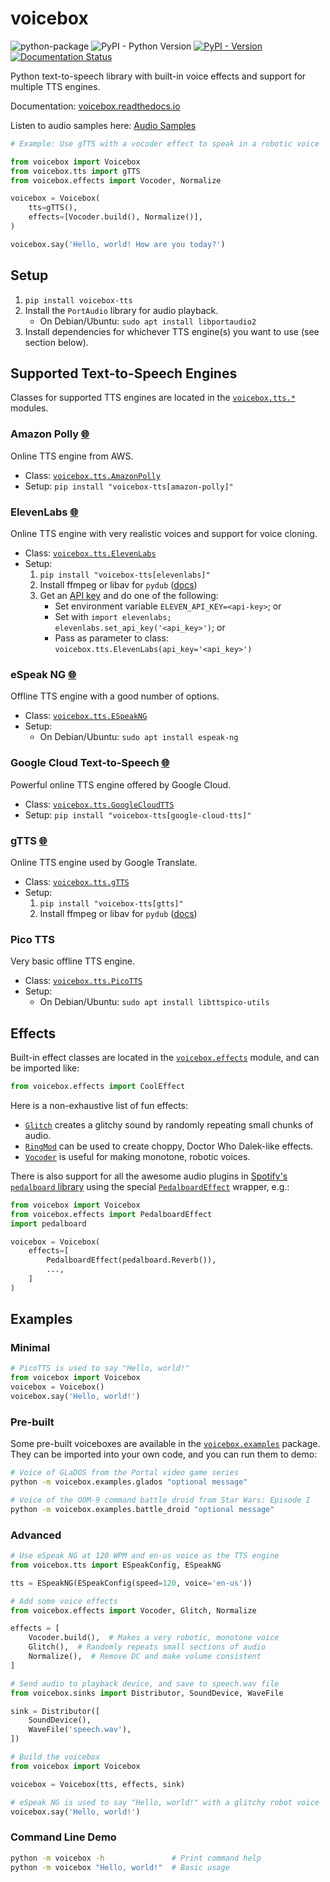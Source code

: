 # voicebox

![python-package](https://github.com/austin-bowen/voicebox/actions/workflows/python-package.yml/badge.svg)
![PyPI - Python Version](https://img.shields.io/pypi/pyversions/voicebox-tts)
[![PyPI - Version](https://img.shields.io/pypi/v/voicebox-tts)](https://pypi.org/project/voicebox-tts/)
[![Documentation Status](https://readthedocs.org/projects/voicebox/badge/?version=latest)](https://voicebox.readthedocs.io/en/latest/?badge=latest)

Python text-to-speech library with built-in voice effects and support for multiple TTS engines.

Documentation: [voicebox.readthedocs.io](https://voicebox.readthedocs.io)

Listen to audio samples here: [Audio Samples](https://austin-bowen.github.io/voicebox/)

```python
# Example: Use gTTS with a vocoder effect to speak in a robotic voice

from voicebox import Voicebox
from voicebox.tts import gTTS
from voicebox.effects import Vocoder, Normalize

voicebox = Voicebox(
    tts=gTTS(),
    effects=[Vocoder.build(), Normalize()],
)

voicebox.say('Hello, world! How are you today?')
```

## Setup

1. `pip install voicebox-tts`
2. Install the `PortAudio` library for audio playback.
   - On Debian/Ubuntu: `sudo apt install libportaudio2`
3. Install dependencies for whichever TTS engine(s) you want to use (see section below).

## Supported Text-to-Speech Engines

Classes for supported TTS engines are located in the
[`voicebox.tts.*`](https://github.com/austin-bowen/voicebox/tree/main/src/voicebox/tts) modules.

### Amazon Polly [🌐](https://aws.amazon.com/polly/)

Online TTS engine from AWS.

- Class: [`voicebox.tts.AmazonPolly`](https://github.com/austin-bowen/voicebox/tree/main/src/voicebox/tts/amazonpolly.py)
- Setup: `pip install "voicebox-tts[amazon-polly]"`

### ElevenLabs [🌐](https://elevenlabs.io/)

Online TTS engine with very realistic voices and support for voice cloning.

- Class: [`voicebox.tts.ElevenLabs`](https://github.com/austin-bowen/voicebox/tree/main/src/voicebox/tts/elevenlabs.py)
- Setup:
  1. `pip install "voicebox-tts[elevenlabs]"`
  2. Install ffmpeg or libav for `pydub` ([docs](https://github.com/jiaaro/pydub#getting-ffmpeg-set-up))
  3. Get an [API key](https://elevenlabs.io/docs/api-reference/authentication)
     and do one of the following:
     - Set environment variable `ELEVEN_API_KEY=<api-key>`; or
     - Set with `import elevenlabs; elevenlabs.set_api_key('<api_key>')`; or
     - Pass as parameter to class: `voicebox.tts.ElevenLabs(api_key='<api_key>')`

### eSpeak NG [🌐](https://github.com/espeak-ng/espeak-ng)

Offline TTS engine with a good number of options.

- Class: [`voicebox.tts.ESpeakNG`](https://github.com/austin-bowen/voicebox/tree/main/src/voicebox/tts/espeakng.py)
- Setup:
  - On Debian/Ubuntu: `sudo apt install espeak-ng`

### Google Cloud Text-to-Speech [🌐](https://cloud.google.com/text-to-speech)

Powerful online TTS engine offered by Google Cloud.

- Class: [`voicebox.tts.GoogleCloudTTS`](https://github.com/austin-bowen/voicebox/tree/main/src/voicebox/tts/googlecloudtts.py)
- Setup: `pip install "voicebox-tts[google-cloud-tts]"`

### gTTS [🌐](https://github.com/pndurette/gTTS)

Online TTS engine used by Google Translate.

- Class: [`voicebox.tts.gTTS`](https://github.com/austin-bowen/voicebox/tree/main/src/voicebox/tts/gtts.py)
- Setup:
  1. `pip install "voicebox-tts[gtts]"`
  2. Install ffmpeg or libav for `pydub` ([docs](https://github.com/jiaaro/pydub#getting-ffmpeg-set-up))

### Pico TTS

Very basic offline TTS engine.

- Class: [`voicebox.tts.PicoTTS`](https://github.com/austin-bowen/voicebox/tree/main/src/voicebox/tts/picotts.py)
- Setup:
  - On Debian/Ubuntu: `sudo apt install libttspico-utils`

## Effects

Built-in effect classes are located in the [`voicebox.effects`](https://github.com/austin-bowen/voicebox/tree/main/src/voicebox/effects) module,
and can be imported like:

```python
from voicebox.effects import CoolEffect
```

Here is a non-exhaustive list of fun effects:
- [`Glitch`](https://github.com/austin-bowen/voicebox/tree/main/src/voicebox/effects/glitch.py)
  creates a glitchy sound by randomly repeating small chunks of audio.
- [`RingMod`](https://github.com/austin-bowen/voicebox/tree/main/src/voicebox/effects/modulation.py)
  can be used to create choppy, Doctor Who Dalek-like effects.
- [`Vocoder`](https://github.com/austin-bowen/voicebox/tree/main/src/voicebox/effects/vocoder.py)
  is useful for making monotone, robotic voices.

There is also support for all the awesome audio plugins in
[Spotify's `pedalboard` library](https://spotify.github.io/pedalboard/index.html)
using the special
[`PedalboardEffect`](https://github.com/austin-bowen/voicebox/tree/main/src/voicebox/effects/pedalboard.py)
wrapper, e.g.:

```python
from voicebox import Voicebox
from voicebox.effects import PedalboardEffect
import pedalboard

voicebox = Voicebox(
    effects=[
        PedalboardEffect(pedalboard.Reverb()),
        ...,
    ]
)
```

## Examples

### Minimal

```python
# PicoTTS is used to say "Hello, world!"
from voicebox import Voicebox
voicebox = Voicebox()
voicebox.say('Hello, world!')
```

### Pre-built

Some pre-built voiceboxes are available in the [`voicebox.examples`](https://github.com/austin-bowen/voicebox/tree/main/src/voicebox/examples) package.
They can be imported into your own code, and you can run them to demo:

```bash
# Voice of GLaDOS from the Portal video game series
python -m voicebox.examples.glados "optional message"

# Voice of the OOM-9 command battle droid from Star Wars: Episode I
python -m voicebox.examples.battle_droid "optional message"
```

### Advanced

```python
# Use eSpeak NG at 120 WPM and en-us voice as the TTS engine
from voicebox.tts import ESpeakConfig, ESpeakNG

tts = ESpeakNG(ESpeakConfig(speed=120, voice='en-us'))

# Add some voice effects
from voicebox.effects import Vocoder, Glitch, Normalize

effects = [
    Vocoder.build(),  # Makes a very robotic, monotone voice
    Glitch(),  # Randomly repeats small sections of audio
    Normalize(),  # Remove DC and make volume consistent
]

# Send audio to playback device, and save to speech.wav file
from voicebox.sinks import Distributor, SoundDevice, WaveFile

sink = Distributor([
    SoundDevice(),
    WaveFile('speech.wav'),
])

# Build the voicebox
from voicebox import Voicebox

voicebox = Voicebox(tts, effects, sink)

# eSpeak NG is used to say "Hello, world!" with a glitchy robot voice
voicebox.say('Hello, world!')
```

### Command Line Demo

```bash
python -m voicebox -h               # Print command help
python -m voicebox "Hello, world!"  # Basic usage
```
